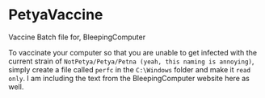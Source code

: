 # PetyaVaccine
Vaccine Batch file for, BleepingComputer

To vaccinate your computer so that you are unable to get infected with the current strain of `NotPetya/Petya/Petna (yeah, this naming is annoying)`, simply create a file called `perfc` in the `C:\Windows` folder and make it `read only`. I am including the text from the BleepingComputer website here as well. 
